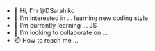 - 👋 Hi, I’m @DSarahiko
- 👀 I’m interested in ... learning new coding style 
- 🌱 I’m currently learning ... JS
- 💞️ I’m looking to collaborate on ...
- 📫 How to reach me ...

<!---
DSarahiko/DSarahiko is a ✨ special ✨ repository because its `README.md` (this file) appears on your GitHub profile.
You can click the Preview link to take a look at your changes.
--->
